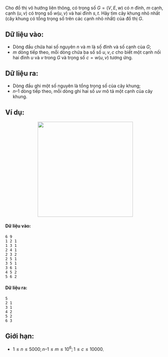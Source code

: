 Cho đồ thị vô hướng liên thông, có trọng số $G = (V, E, w)$ có $n$ đỉnh, $m$ cạnh, cạnh $(u, v)$ có trọng số $w(u, v)$ và hai đỉnh $s, t$. Hãy tìm cây khung nhỏ nhất (cây khung có tổng trọng số trên các cạnh nhỏ nhất) của đồ thị $G$.

## Dữ liệu vào:
- Dòng đầu chứa hai số nguyên $n$ và $m$ là số đỉnh và số cạnh của $G$;
- $m$ dòng tiếp theo, mỗi dòng chứa ba số số $u, v, c$ cho biết một cạnh nối hai đỉnh $u$ và $v$ trong $G$ và trọng số $c = w(u, v)$ tương ứng.

## Dữ liệu ra:
- Dòng đầu ghi một số nguyên là tổng trọng số của cây khung;
- $n – 1$ dòng tiếp theo, mỗi dòng ghi hai số $u v$ mô tả một cạnh của cây khung. 

## Ví dụ:
<center><img src="/images/problems/554/HPANTREE.svg" width="300px" /></center>

#### Dữ liệu vào:
```
6 9
1 2 1
1 3 1
2 4 1
2 3 2
2 5 1
3 5 1
3 6 1
4 5 2
5 6 2
```

#### Dữ liệu ra:
```
5
2 1
3 1
4 2
5 2
6 3
```

## Giới hạn:
- $1 ≤ n ≤ 5000; n – 1 ≤ m ≤ 10^6 ; 1 ≤ c ≤ 10000$.